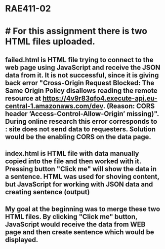 # RAE411-02
# # For this assignment there is two HTML files uploaded. 
## failed.html is HTML file trying to connect to the web page using JavaScript and receive the JSON data from it. It is not successful, since it is giving back error "Cross-Origin Request Blocked: The Same Origin Policy disallows reading the remote resource at https://4v9r83qfo4.execute-api.eu-central-1.amazonaws.com/dev. (Reason: CORS header ‘Access-Control-Allow-Origin’ missing)". During online research this error corresponds to : site does not send data to requesters. Solution would be the enabling CORS on the data page. 

## index.html is HTML file with data manually copied into the file and then worked with it. Pressing button "Click me" will show the data in a sentence. HTML was used for shoving content, but JavaScript for working with JSON data and creating sentence (output)

## My goal at the beginning was to merge these two HTML files. By clicking "Click me" button, JavaScript would receive the data from WEB page and then create sentence which would be displayed. 
